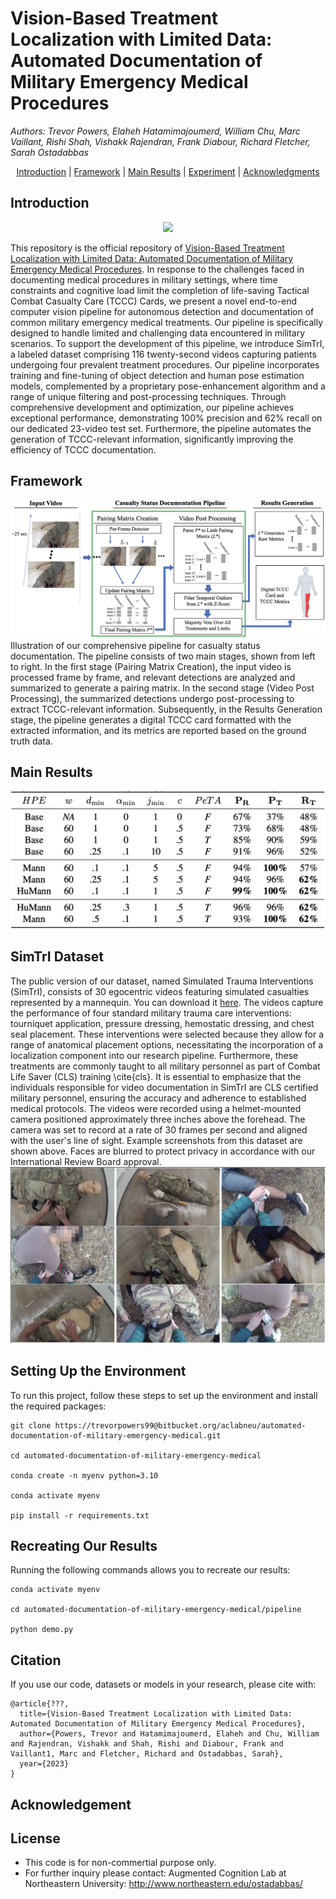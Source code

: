 # Vision-Based Treatment Localization with Limited Data: Automated Documentation of Military Emergency Medical Procedures
*Authors: Trevor Powers, Elaheh Hatamimajoumerd, William Chu, Marc Vaillant,
Rishi Shah, Vishakk Rajendran, Frank Diabour, Richard Fletcher, Sarah Ostadabbas* 

<p align="center">
  <a href="#Introduction">Introduction</a> |
  <a href="#Framework">Framework</a> |
  <a href="#Main Results">Main Results</a> |
  <a href="#Experiment">Experiment</a> |
  <a href="#Acknowledgments">Acknowledgments</a> 
</p>

## Introduction
<p align="center">
<img src="figures/video.gif" >
</p>
This repository is the official repository of <a href=''>Vision-Based Treatment Localization with Limited Data: Automated Documentation of Military Emergency Medical Procedures</a>. 
In response to the challenges faced in documenting medical procedures in military settings, where time constraints and cognitive load limit the completion of life-saving Tactical Combat Casualty Care (TCCC) Cards, we present a novel end-to-end computer vision pipeline for autonomous detection and documentation of common military emergency medical treatments. Our pipeline is specifically designed to handle limited and challenging data encountered in military scenarios. To support the development of this pipeline, we introduce SimTrI, a labeled dataset comprising 116 twenty-second videos capturing patients undergoing four prevalent treatment procedures. Our pipeline incorporates training and fine-tuning of object detection and human pose estimation models, complemented by a proprietary pose-enhancement algorithm and a range of unique filtering and post-processing techniques. Through comprehensive development and optimization, our pipeline achieves exceptional performance, demonstrating 100% precision and 62% recall on our dedicated 23-video test set. Furthermore, the pipeline automates the generation of TCCC-relevant information, significantly improving the efficiency of TCCC documentation.

## Framework

![Alt Text](figures/full_pipeline_23Jun.png)
Illustration of our comprehensive pipeline for casualty status documentation. The pipeline consists of two main stages, shown from left to right. In the first stage (Pairing Matrix Creation), the input video is processed frame by frame, and relevant detections are analyzed and summarized to generate a pairing matrix. In the second stage (Video Post Processing), the summarized detections undergo post-processing to extract TCCC-relevant information. Subsequently, in the Results Generation stage, the pipeline generates a digital TCCC card formatted with the extracted information, and its metrics are reported based on the ground truth data.

## Main Results

![Alt Text](figures/results.png)
## SimTrI Dataset
The public version of our dataset, named Simulated Trauma Interventions (SimTrI), consists of 30 egocentric videos featuring simulated casualties represented by a mannequin. You can download it [here](https://coe.northeastern.edu/Research/AClab/Mansts). The videos capture the performance of four standard military trauma care interventions: tourniquet application, pressure dressing, hemostatic dressing, and chest seal placement. These interventions were selected because they allow for a range of anatomical placement options, necessitating the incorporation of a localization component into our research pipeline. Furthermore, these treatments are commonly taught to all military personnel as part of Combat Life Saver (CLS) training \cite{cls}. It is essential to emphasize that the individuals responsible for video documentation in SimTrI are CLS certified military personnel, ensuring the accuracy and adherence to established medical protocols. The videos were recorded using a helmet-mounted camera positioned approximately three inches above the forehead. The camera was set to record at a rate of 30 frames per second and aligned with the user's line of sight. Example screenshots from this dataset are shown above. Faces are blurred to protect privacy in accordance with our International Review Board approval.
![Alt Text](figures/SimTrI_exps.png)

## Setting Up the Environment

To run this project, follow these steps to set up the environment and install the required packages:

```
git clone https://trevorpowers99@bitbucket.org/aclabneu/automated-documentation-of-military-emergency-medical.git

cd automated-documentation-of-military-emergency-medical

conda create -n myenv python=3.10

conda activate myenv

pip install -r requirements.txt
```

## Recreating Our Results

Running the following commands allows you to recreate our results:

```
conda activate myenv

cd automated-documentation-of-military-emergency-medical/pipeline

python demo.py

```

## Citation

If you use our code, datasets or models in your research, please cite with:

```
@article{???,
  title={Vision-Based Treatment Localization with Limited Data: Automated Documentation of Military Emergency Medical Procedures},
  author={Powers, Trevor and Hatamimajoumerd, Elaheh and Chu, William and Rajendran, Vishakk and Shah, Rishi and Diabour, Frank and Vaillant1, Marc and Fletcher, Richard and Ostadabbas, Sarah},
  year={2023}
}
```
## Acknowledgement

## License 
* This code is for non-commertial purpose only. 
* For further inquiry please contact: Augmented Cognition Lab at Northeastern University: http://www.northeastern.edu/ostadabbas/ 
